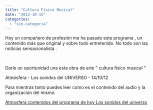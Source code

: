 ```yaml
---
title: "Cultura Fisico Musical"
date: "2012-10-15"
categories: 
  - "sin-categoria"
---
```


Hoy un compañero de profesión me ha pasado este programa , un contenido más que original y sobre todo entretenido. No todo son las noticias sensacionalista .

 

Darle un oportunidad una esta obra de arte " cultura fisico musical "

Atmósfera - Los sonidos del UNIVERSO - 14/10/12 

Para mientras tanto puedes leer como es el contenido del audio y la organización del mismo.

[Atmosfera contenidos del programa de hoy Los sonidos del universo](https://blog.rtve.es/atmosfera/2012/10/atm%C3%B3sfera-14-octubre-los-sonidos-del-universo.html "Atmosfera Los sonidos del universo")
